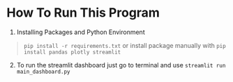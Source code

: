 # How To Run This Program

1. Installing Packages and Python Environment

> `pip install -r requirements.txt` or install package manually with
> `pip install pandas plotly streamlit`

2. To run the streamlit dashboard just go to terminal and use `streamlit run main_dashboard.py`

